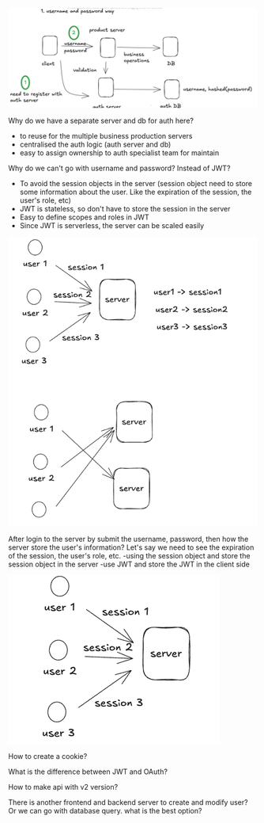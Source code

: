 ![img.png](img.png)

Why do we have a separate server and db for auth here?
- to reuse for the multiple business production servers
- centralised the auth logic (auth server and db)
- easy to assign ownership to auth specialist team for maintain

Why do we can't go with username and password? Instead of JWT?
- To avoid the session objects in the server (session object need to store some information about the user. Like the expiration of the session, the user's role, etc)
- JWT is stateless, so don't have to store the session in the server
- Easy to define scopes and roles in JWT
- Since JWT is serverless, the server can be scaled easily

![img_2.png](img_2.png)

After login to the server by submit the username, password, then how the server store the user's information? Let's say we need
to see the expiration of the session, the user's role, etc.
 -using the session object and store the session object in the server
 -use JWT and store the JWT in the client side 

![img_1.png](img_1.png)




How to create a cookie?


What is the difference between JWT and OAuth?

How to make api with v2 version?

There is another frontend and backend server to create and modify user? Or we can go with database query. what is the best option?

